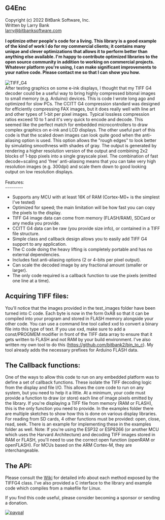 G4Enc<br>
-----------------------------------
Copyright (c) 2022 BitBank Software, Inc.<br>
Written by Larry Bank<br>
larry@bitbanksoftware.com<br>
<br>
**I optimize other people's code for a living. This library is a good example of the kind of work I do for my commercial clients; it contains many unique and clever optimizations that allows it to perform better than anything else available. I'm happy to contribute optimized libraries to the open source community in addition to working on commercial projects. Whatever platform you're using, I can make significant improvements to your native code. Please contact me so that I can show you how.**<br>
<br>
![TIFF_G4](/tiff_antialiased.jpg?raw=true "anti-aliased")
<br>
After testing graphics on some e-ink displays, I thought that my TIFF G4 decoder could be a useful way to bring highly compressed bitonal images to small memory (e.g. Arduino) devices. This is code I wrote long ago and optimized for slow PCs. The CCITT G4 compression standard was designed for efficiently compressing FAX images, but it does really well with line art and other types of 1-bit per pixel images. Typical lossless compression ratios exceed 10 to 1 and it's very quick to encode and decode. This seemed like the perfect match for embedded microcontrollers to draw complex graphics on e-ink and LCD displays. The other useful part of this code is that the scaled down images can look quite good when the anti-aliasing option is used. This option allows the "rough edges" to look better by simulating smoothness with shades of gray. The output is generated by rendering a higher resolution version of the output and combining 2x2 blocks of 1-bpp pixels into a single grayscale pixel. The combination of fast decode+scaling and 'free' anti-aliasing means that you can take very high resolution images (e.g. 300dpi) and scale them down to good looking output on low resolution displays.<br>
<br>
Features:<br>
---------<br>
- Supports any MCU with at least 16K of RAM (Cortex-M0+ is the simplest I've tested)
- Optimized for speed; the main limitation will be how fast you can copy the pixels to the display.
- TIFF G4 image data can come from memory (FLASH/RAM), SDCard or any media you provide.
- CCITT G4 data can be raw (you provide size info), or contained in a TIFF file structure.
- Simple class and callback design allows you to easily add TIFF G4 support to any application.
- The C code doing the heavy lifting is completely portable and has no external dependencies.
- Includes fast anti-aliasing options (2 or 4-bits per pixel output).
- Can scale the decoded image by any fractional amount (smaller or larger).
- The only code required is a callback function to use the pixels (emitted one line at a time).

Acquiring TIFF files:
---------------------
You'll notice that the images provided in the test_images folder have been turned into C code. Each byte is now in the form 0xAB so that it can be compiled into your program and stored in FLASH memory alongside your other code. You can use a command line tool called xxd to convert a binary file into this type of text. If you use xxd, make sure to add a const/PROGMEM modifier in front of the TIFF data array to ensure that it gets written to FLASH and not RAM by your build environment. I've also written my own tool to do this (https://github.com/bitbank2/bin_to_c). My tool already adds the necessary prefixes for Arduino FLASH data.<br>

The Callback functions:
-----------------------
One of the ways to allow this code to run on any embedded platform was to define a set of callback functions. These isolate the TIFF decoding logic from the display and file I/O. This allows the core code to run on any system, but you need to help it a little. At a minimum, your code must provide a function to draw (or store) each line of image pixels emitted by the library. If you're displaying a TIFF file from memory (RAM or FLASH), this is the only function you need to provide. In the examples folder there are multiple sketches to show how this is done on various display libraries. For reading from SD cards, 4 other functions must be provided: open, close, read, seek. There is an example for implementing these in the examples folder as well.
Note:
If you're using the ESP32 or ESP8266 (or another MCU which uses the Harvard Architecture) and decoding TIFF images stored in RAM or FLASH, you'll need to use the correct open function (openRAM or openFLASH). For MCUs based on the ARM Cortex-M, they are interchangeable.

The API:
--------
Please consult the [Wiki](https://github.com/bitbank2/TIFF_G4/wiki) for detailed info about each method exposed by the TIFFG4 class. I've also provided a C interface to the library and example code which compiles from a makefile for Linux.<br>


If you find this code useful, please consider becoming a sponsor or sending a donation.

[![paypal](https://www.paypalobjects.com/en_US/i/btn/btn_donateCC_LG.gif)](https://www.paypal.com/cgi-bin/webscr?cmd=_s-xclick&hosted_button_id=SR4F44J2UR8S4)

